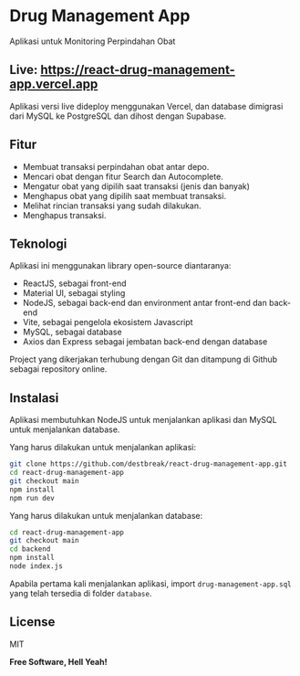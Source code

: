 # Drug Management App

Aplikasi untuk Monitoring Perpindahan Obat

## Live: https://react-drug-management-app.vercel.app

Aplikasi versi live dideploy menggunakan Vercel, dan database dimigrasi dari MySQL ke PostgreSQL dan dihost dengan Supabase.

## Fitur

- Membuat transaksi perpindahan obat antar depo.
- Mencari obat dengan fitur Search dan Autocomplete.
- Mengatur obat yang dipilih saat transaksi (jenis dan banyak)
- Menghapus obat yang dipilih saat membuat transaksi.
- Melihat rincian transaksi yang sudah dilakukan.
- Menghapus transaksi.

## Teknologi

Aplikasi ini menggunakan library open-source diantaranya:

- ReactJS, sebagai front-end
- Material UI, sebagai styling
- NodeJS, sebagai back-end dan environment antar front-end dan back-end
- Vite, sebagai pengelola ekosistem Javascript
- MySQL, sebagai database
- Axios dan Express sebagai jembatan back-end dengan database

Project yang dikerjakan terhubung dengan Git dan ditampung di Github sebagai repository online.

## Instalasi

Aplikasi membutuhkan NodeJS untuk menjalankan aplikasi dan MySQL untuk menjalankan database.

Yang harus dilakukan untuk menjalankan aplikasi: 

```sh
git clone https://github.com/destbreak/react-drug-management-app.git
cd react-drug-management-app
git checkout main
npm install
npm run dev
```

Yang harus dilakukan untuk menjalankan database: 
```sh
cd react-drug-management-app
git checkout main
cd backend
npm install
node index.js
```
Apabila pertama kali menjalankan aplikasi, import `drug-management-app.sql` yang telah tersedia di folder `database`.

## License

MIT

**Free Software, Hell Yeah!**

